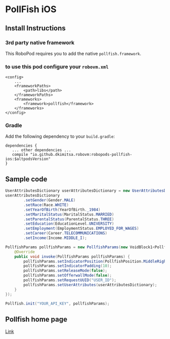 # PollFish iOS

## Install Instructions

### 3rd party native framework
This RoboPod requires you to add the native `pollfish.framework`.

### to use this pod configure your `robovm.xml`

```
<config>
    ...
    <frameworkPaths>
        <path>libs</path>
    </frameworkPaths>
    <frameworks>
        <framework>pollfish</framework>
    </frameworks>
</config>
```

### Gradle

Add the following dependency to your `build.gradle`:

```
dependencies {
   ... other dependencies ...
   compile "io.github.dkimitsa.robovm:robopods-pollfish-ios:$altpodsVersion"
}
```

## Sample code 
```java
UserAttributesDictionary userAttributesDictionary = new UserAttributesDictionary();
userAttributesDictionary
        .setGender(Gender.MALE)
        .setRace(Race.WHITE)
        .setYearOfBirth(YearOfBirth._1984)
        .setMaritalStatus(MaritalStatus.MARRIED)
        .setParentalStatus(ParentalStatus.THREE)
        .setEducation(EducationLevel.UNIVERSITY)
        .setEmployment(EmploymentStatus.EMPLOYED_FOR_WAGES)
        .setCareer(Career.TELECOMMUNICATIONS)
        .setIncome(Income.MIDDLE_I);

PollfishParams pollfishParams = new PollfishParams(new VoidBlock1<PollfishParams>() {
    @Override
    public void invoke(PollfishParams pollfishParams) {
        pollfishParams.setIndicatorPosition(PollfishPosition.MiddleRight);
        pollfishParams.setIndicatorPadding(10);
        pollfishParams.setReleaseMode(false);
        pollfishParams.setOfferwallMode(false);
        pollfishParams.setRequestUUID("USER_ID");
        pollfishParams.setUserAttributes(userAttributesDictionary);
    }
});

Pollfish.init("YOUR_API_KEY", pollfishParams);
```

## Pollfish home page

[Link](https://www.pollfish.com/docs/ios)